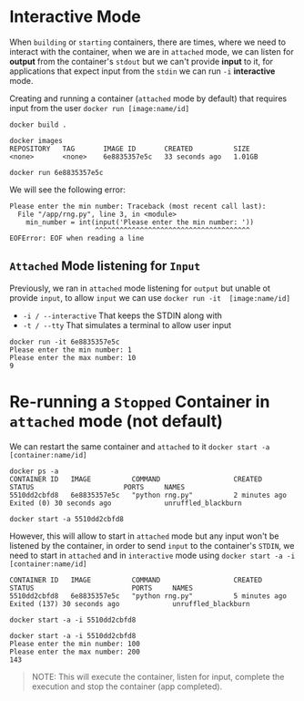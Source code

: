 # Interactive Mode

When `building` or `starting` containers, there are times, where we need to interact with the container, when we are in 
`attached` mode,  we can listen for **output** from the container's `stdout` but we can't provide **input** to it, 
for applications that expect input from the `stdin` we can run `-i` **interactive** mode.

Creating and running a container (`attached` mode by default) that requires input from the user `docker run [image:name/id]`

```shell
docker build .
```

```shell-output
docker images
REPOSITORY   TAG       IMAGE ID       CREATED          SIZE
<none>       <none>    6e8835357e5c   33 seconds ago   1.01GB
```

```shell
docker run 6e8835357e5c
```
We will see the following error:

```shell-output
Please enter the min number: Traceback (most recent call last):
  File "/app/rng.py", line 3, in <module>
    min_number = int(input('Please enter the min number: '))
                     ^^^^^^^^^^^^^^^^^^^^^^^^^^^^^^^^^^^^^^
EOFError: EOF when reading a line

```

## `Attached` Mode listening for `Input`

Previously, we ran in `attached` mode listening for `output` but unable ot provide `input`, to allow `input` we can 
use `docker run -it  [image:name/id]`

- `-i / --interactive`    That keeps the STDIN along with
- `-t / --tty`            That simulates a terminal to allow user input

```shell-output
docker run -it 6e8835357e5c
Please enter the min number: 1
Please enter the max number: 10
9
```

# Re-running a `Stopped` Container in `attached` mode (not default)
We can restart the same container and `attached` to it `docker start -a [container:name/id]`

```shell-output
docker ps -a
CONTAINER ID   IMAGE          COMMAND                  CREATED         STATUS                      PORTS     NAMES
5510dd2cbfd8   6e8835357e5c   "python rng.py"          2 minutes ago   Exited (0) 30 seconds ago             unruffled_blackburn
```

```shell
docker start -a 5510dd2cbfd8
```

However, this will allow to start in `attached` mode but any input won't be listened by the container, 
in order to send `input` to the container's `STDIN`, we need to start in `attached` and in `interactive` mode 
using `docker start -a -i [container:name/id]`

```shell-ouput
CONTAINER ID   IMAGE          COMMAND                  CREATED          STATUS                        PORTS     NAMES
5510dd2cbfd8   6e8835357e5c   "python rng.py"          5 minutes ago    Exited (137) 30 seconds ago             unruffled_blackburn
```

```shell
docker start -a -i 5510dd2cbfd8
```

```shell-output
docker start -a -i 5510dd2cbfd8
Please enter the min number: 100
Please enter the max number: 200
143
```
>NOTE: This will execute the container, listen for input, complete the execution and stop the container (app completed).
